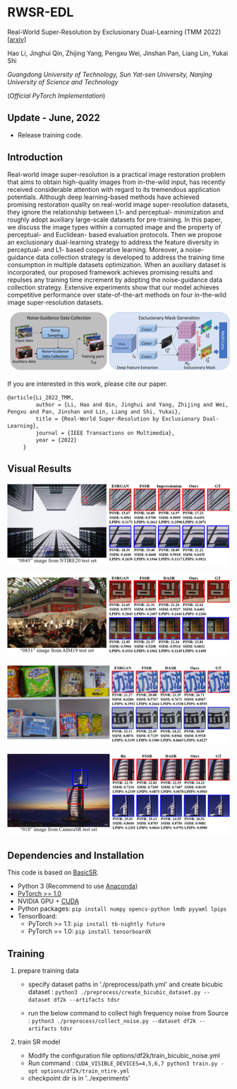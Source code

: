# RWSR-EDL 

Real-World Super-Resolution by Exclusionary Dual-Learning (TMM 2022)[[arxiv](https://arxiv.org/abs/2206.02609)]

Hao Li, Jinghui Qin, Zhijing Yang, Pengxu Wei, Jinshan Pan, Liang Lin, Yukai Shi

*Guangdong University of Technology, Sun Yat-sen University, Nanjing University of Science and Technology*

(*Official PyTorch Implementation*)

## Update - June, 2022
- Release training code.

## Introduction

Real-world image super-resolution is a practical image restoration problem that aims to obtain high-quality images from in-the-wild input, has recently received considerable attention with regard to its tremendous application potentials. Although deep learning-based methods have achieved promising restoration quality on real-world image super-resolution datasets, they ignore the relationship between L1- and perceptual- minimization and roughly adopt auxiliary large-scale datasets for pre-training. In this paper, we discuss the image types within a corrupted image and the property of perceptual- and Euclidean- based evaluation protocols. Then we propose an exclusionary dual-learning strategy to address the feature diversity in perceptual- and L1- based cooperative learning. Moreover, a noise-guidance data collection strategy is developed to address the training time consumption in multiple datasets optimization. When an auxiliary dataset is incorporated, our proposed framework achieves promising results and repulses any training time increment by adopting the noise-guidance data collection strategy. Extensive experiments show that our model achieves competitive performance over state-of-the-art methods on four in-the-wild image super-resolution datasets.  

![RealSR](figures/network.png)  

If you are interested in this work, please cite our paper.

    @article{Li_2022_TMM,
             author = {Li, Hao and Qin, Jinghui and Yang, Zhijing and Wei, Pengxu and Pan, Jinshan and Lin, Liang and Shi, Yukai},
             title = {Real-World Super-Resolution by Exclusionary Dual-Learning},
             journal = {IEEE Transactions on Multimedia},
             year = {2022}
         }

## Visual Results

![0](figures/NTIRE.png)

![1](figures/AIM19.png)

![2](figures/RealSR.png)

![3](figures/CameraSR.png)

## Dependencies and Installation
This code is based on [BasicSR](https://github.com/xinntao/BasicSR).

- Python 3 (Recommend to use [Anaconda](https://www.anaconda.com/download/#linux))
- [PyTorch >= 1.0](https://pytorch.org/)
- NVIDIA GPU + [CUDA](https://developer.nvidia.com/cuda-downloads)
- Python packages: `pip install numpy opencv-python lmdb pyyaml lpips`
- TensorBoard: 
  - PyTorch >= 1.1: `pip install tb-nightly future`
  - PyTorch == 1.0: `pip install tensorboardX`

<!-- ## Testing
Download dataset from [NTIRE 2020 RWSR](https://competitions.codalab.org/competitions/22220#participate) and unzip it to your path.

```cd ./codes```

 1. Modify the configuration file options/df2k/test_df2k.yml
     - line 1 : 'name' -- dir name for saving the testing results
     - line 13 : 'dataroot_LR' -- test images dir
     - line 26 : 'pretrain_model_G' -- pre-trained model for testing
 2. Run command :
 ```CUDA_VISIBLE_DEVICES=X python3 test.py -opt options/df2k/test_df2k.yml ```
 3. The output images is saved in '../results/' -->

## Training

 1. prepare training data
    - specify dataset paths in './preprocess/path.yml' and create bicubic dataset :
    ```python3 ./preprocess/create_bicubic_dataset.py --dataset df2k --artifacts tdsr```

    - run the below command to collect high frequency noise from Source :
    ```python3 ./preprocess/collect_noise.py --dataset df2k --artifacts tdsr```
    
 2. train SR model
    - Modify the configuration file options/df2k/train_bicubic_noise.yml
    - Run command :
    ```CUDA_VISIBLE_DEVICES=4,5,6,7 python3 train.py -opt options/df2k/train_ntire.yml```
    - checkpoint dir is in '../experiments'
    
